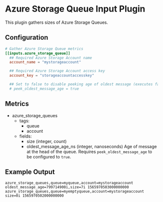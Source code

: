 # Azure Storage Queue Input Plugin

This plugin gathers sizes of Azure Storage Queues.

## Configuration

```toml @sample.conf
# Gather Azure Storage Queue metrics
[[inputs.azure_storage_queue]]
  ## Required Azure Storage Account name
  account_name = "mystorageaccount"

  ## Required Azure Storage Account access key
  account_key = "storageaccountaccesskey"

  ## Set to false to disable peeking age of oldest message (executes faster)
  # peek_oldest_message_age = true
```

## Metrics

- azure_storage_queues
  - tags:
    - queue
    - account
  - fields:
    - size (integer, count)
    - oldest_message_age_ns (integer, nanoseconds) Age of message at the head of the queue.
      Requires `peek_oldest_message_age` to be configured to `true`.

## Example Output

```shell
azure_storage_queues,queue=myqueue,account=mystorageaccount oldest_message_age=799714900i,size=7i 1565970503000000000
azure_storage_queues,queue=myemptyqueue,account=mystorageaccount size=0i 1565970502000000000
```
